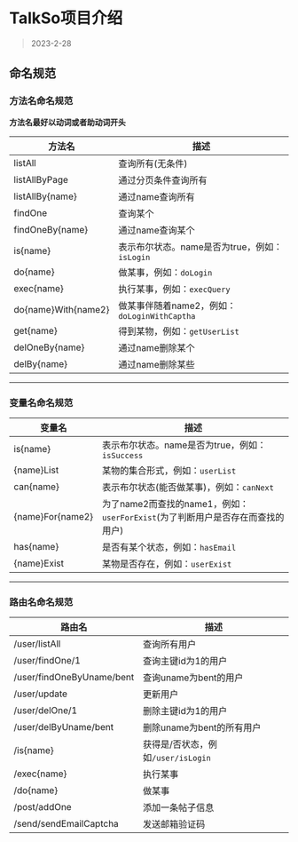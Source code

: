 # TalkSo项目介绍

> 2023-2-28

## 命名规范

### 方法名命名规范

**方法名最好以动词或者助动词开头**

| 方法名              | 描述                                          |
| ------------------- | --------------------------------------------- |
| listAll             | 查询所有(无条件)                              |
| listAllByPage       | 通过分页条件查询所有                          |
| listAllBy{name}     | 通过name查询所有                              |
| findOne             | 查询某个                                      |
| findOneBy{name}     | 通过name查询某个                              |
| is{name}            | 表示布尔状态。name是否为true，例如：`isLogin` |
| do{name}            | 做某事，例如：`doLogin`                       |
| exec{name}          | 执行某事，例如：`execQuery`                   |
| do{name}With{name2} | 做某事伴随着name2，例如：`doLoginWithCaptha`  |
| get{name}           | 得到某物，例如：`getUserList`                 |
| delOneBy{name}      | 通过name删除某个                              |
| delBy{name}         | 通过name删除某些                              |

---

### 变量名命名规范

| 变量名           | 描述                                                         |
| ---------------- | ------------------------------------------------------------ |
| is{name}         | 表示布尔状态。name是否为true，例如：`isSuccess`              |
| {name}List       | 某物的集合形式，例如：`userList`                             |
| can{name}        | 表示布尔状态(能否做某事)，例如：`canNext`                    |
| {name}For{name2} | 为了name2而查找的name1，例如：`userForExist`(为了判断用户是否存在而查找的用户) |
| has{name}        | 是否有某个状态，例如：`hasEmail`                             |
| {name}Exist      | 某物是否存在，例如：`userExist`                              |

---

### 路由名命名规范

| 路由名                    | 描述                               |
| ------------------------- | ---------------------------------- |
| /user/listAll             | 查询所有用户                       |
| /user/findOne/1           | 查询主键id为1的用户                |
| /user/findOneByUname/bent | 查询uname为bent的用户              |
| /user/update              | 更新用户                           |
| /user/delOne/1            | 删除主键id为1的用户                |
| /user/delByUname/bent     | 删除uname为bent的所有用户          |
| /is{name}                 | 获得是/否状态，例如`/user/isLogin` |
| /exec{name}               | 执行某事                           |
| /do{name}                 | 做某事                             |
| /post/addOne              | 添加一条帖子信息                   |
| /send/sendEmailCaptcha    | 发送邮箱验证码                     |
